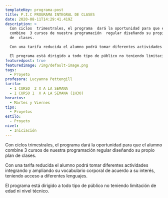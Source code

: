 ```yaml
---
templateKey: programa-post
title: P.I.C PROGRAMA INTEGRAL DE CLASES
date: 2020-08-11T14:29:41.419Z
description: >
  Con ciclos  trimestrales, el programa  dará la oportunidad para que el alumno
  combine  3 cursos de nuestra programación  regular diseñando su propio plan
  de  clases. 

  Con una tarifa reducida el alumno podrá tomar diferentes actividades integrando y ampliando su vocabulario corporal de acuerdo a su interés, teniendo acceso a diferentes lenguajes. 

  El programa está dirigido a todo tipo de público no teniendo limitación de edad  ni nivel técnico.
featuredpost: true
featuredimage: /img/default-image.png
tags:
  - Proyeto
profesora: Lucyanna Pettengill
tarifa:
  - 1 CURSO  2 X A LA SEMANA
  - 1 CURSO 1  X A LA SEMANA (1H30)
horarios:
  - Martes y Viernes
tipo:
  - Proyetos
estilo:
  - Proyeto
nivel:
  - Iniciación
---
```


Con ciclos trimestrales, el programa dará la oportunidad para que el alumno combine 3 cursos de nuestra programación regular diseñando su propio plan de clases.

Con una tarifa reducida el alumno podrá tomar diferentes actividades integrando y ampliando su vocabulario corporal de acuerdo a su interés, teniendo acceso a diferentes lenguajes.

El programa está dirigido a todo tipo de público no teniendo limitación de edad ni nivel técnico.
